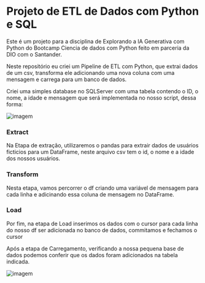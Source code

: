 
# Projeto de ETL de Dados com Python e SQL

Este é um projeto para a disciplina de Explorando a IA Generativa com Python do Bootcamp Ciencia de dados com Python feito em parceria da DIO com o Santander.

Neste repositório eu criei um Pipeline de ETL com Python, que extrai dados de um csv, transforma ele adicionando uma nova coluna com uma mensagem e carrega para um banco de dados.

Criei uma simples database no SQLServer com uma tabela contendo o ID, o nome, a idade e mensagem que será implementada no nosso script, dessa forma:

![imagem](https://media.discordapp.net/attachments/1024076211137290270/1157191311770787870/image.png?ex=6517b5e4&is=65166464&hm=8ef6e2009ad78ab5a75ed789b8a4d594d5febd5e5202369bd71af48ed44ab590&=
)


### Extract
Na Etapa de extração, utilizaremos o pandas para extrair dados de usuários ficticios para um DataFrame, neste arquivo csv tem o id, o nome e a idade dos nossos usuários.

### Transform
Nesta etapa, vamos percorrer o df criando uma variável de mensagem para cada linha e adicinando essa coluna de mensagem no DataFrame.

### Load
Por fim, na etapa de Load inserimos os dados com o cursor para cada linha do nosso df ser adicionada no banco de dados, commitamos e fechamos o cursor

Após a etapa de Carregamento, verificando a nossa pequena base de dados podemos conferir que os dados foram adicionados na tabela indicada.

![imagem](https://media.discordapp.net/attachments/1024076211137290270/1157193067179298878/image.png?ex=6517b786&is=65166606&hm=ca019a202a88db8a683ed7ba0dade9a5f43d8004d440376c48af02a8c2a6990d&=)


















